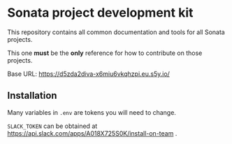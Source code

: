 # Sonata project development kit

This repository contains all common documentation and tools for all Sonata projects.

This one **must** be the **only** reference for how to contribute on those projects.

Base URL: https://d5zda2diva-x6miu6vkqhzpi.eu.s5y.io/

## Installation

Many variables in `.env` are tokens you will need to change.

`SLACK_TOKEN` can be obtained at https://api.slack.com/apps/A018X725S0K/install-on-team .
